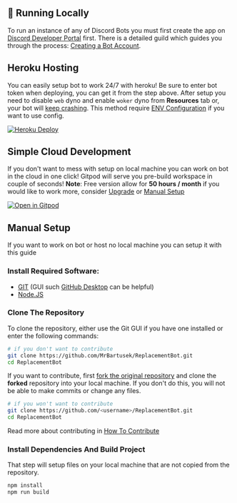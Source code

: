 ## 🚀 Running Locally

To run an instance of any of Discord Bots you must first create the app on [Discord Developer Portal](https://discordapp.com/developers/applications) first. There is a detailed guild which guides you through the process: [Creating a Bot Account](https://discordpy.readthedocs.io/en/latest/discord.html).

## Heroku Hosting

You can easily setup bot to work 24/7 with heroku! Be sure to enter bot token when deploying, you can get it from the step above. After setup you need to disable `web` dyno and enable `woker` dyno from **Resources** tab or, your bot will [keep crashing](https://github.com/MrBartusek/ReplacementBot/issues/60). This method require [ENV Configuration](https://github.com/MrBartusek/ReplacementBot/wiki/🔧-Configure-Bot#-environmental-variable-config) if you want to use config. 

[![Heroku Deploy](https://www.herokucdn.com/deploy/button.svg)](https://heroku.com/deploy)

## Simple Cloud Development

If you don't want to mess with setup on local machine you can work on bot in the cloud in one click! Gitpod will serve you pre-build workspace in couple of seconds! **Note**: Free version allow for **50 hours / month** if you would like to work more, consider [Upgrade](https://www.gitpod.io/pricing/) or [Manual Setup](#Manual-Setup)

[![Open in Gitpod](https://gitpod.io/button/open-in-gitpod.svg)](https://gitpod.io/#https://github.com/MrBartusek/ReplacementBot)

## Manual Setup

If you want to work on bot or host no local machine you can setup it with this guide

### Install Required Software:
- [GIT](https://git-scm.com) (GUI such [GitHub Desktop](https://desktop.github.com) can be helpful)
- [Node.JS](https://nodejs.org)

### Clone The Repository

To clone the repository, either use the Git GUI if you have one installed or enter the following commands:
```sh
# if you don't want to contribute
git clone https://github.com/MrBartusek/ReplacementBot.git
cd ReplacementBot
```
If you want to contribute, first [fork the original repository](https://help.github.com/en/github/getting-started-with-github/fork-a-repo) and clone the **forked** repository into your local machine. If you don't do this, you will not be able to make commits or change any files.
```sh
# if you won't want to contribute
git clone https://github.com/<username>/ReplacementBot.git
cd ReplacementBot
```
Read more about contributing in [How To Contribute](https://github.com/MrBartusek/ReplacementBot/wiki/👥-How-to-Contribute)

### Install Dependencies And Build Project

That step will setup files on your local machine that are not copied from the repository.
```sh
npm install
npm run build
```
